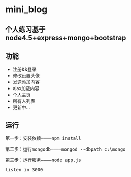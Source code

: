 # mini_blog
<h2>个人练习基于node4.5+express+mongo+bootstrap</h2>
<h2>功能</h2>
<ul>
<li>注册&&登录</li>
<li>修改设置头像</li>
<li>发送添加内容</li>
<li>ajax加载内容</li>
<li>个人主页</li>
<li>所有人列表</li>
<li>更新中...</li>
</ul>
<h2>运行</h2>
<pre>第一步：安装依赖————npm install</pre>
<pre>第二步：运行mongodb————mongod --dbpath c:\mongo</pre>
<pre>第三步：运行服务————node app.js</pre>
<pre>listen in 3000</pre>